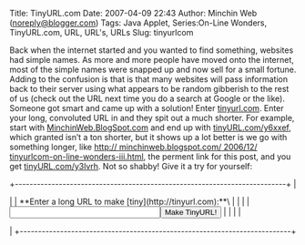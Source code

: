 Title: TinyURL.com
Date: 2007-04-09 22:43
Author: Minchin Web (noreply@blogger.com)
Tags: Java Applet, Series:On-Line Wonders, TinyURL.com, URL, URL's, URLs
Slug: tinyurlcom

Back when the internet started and you wanted to find something,
websites had simple names. As more and more people have moved onto the
internet, most of the simple names were snapped up and now sell for a
small fortune. Adding to the confusion is that is that many websites
will pass information back to their server using what appears to be
random gibberish to the rest of us (check out the URL next time you do a
search at Google or the like). Someone got smart and came up with a
solution! Enter [tinyurl.com](http://tinyurl.com/). Enter your long,
convoluted URL in and they spit out a much shorter. For example, start
with [MinchinWeb.BlogSpot.com](http://minchinweb.blogspot.com) and end
up with [tinyURL.com/y6xxef](http://tinyurl.com/y6xxef), which granted
isn’t a ton shorter, but it shows up a lot better is we go with
something longer, like [http:// minchinweb.blogspot.com/ 2006/12/
tinyurlcom-on-line-wonders-iii.html](http://minchinweb.blogspot.com/2006/12/tinyurlcom-on-line-wonders-iii.html),
the perment link for this post, and you get
[tinyURL.com/y3lvrh](http://tinyurl.com/y3lvrh). Not so shabby! Give it
a try for yourself:

<form action="http://tinyurl.com/create.php" method="post" target="_blank">
</p>
+--------------------------------------------------------------------------+
| </p>                                                                     |
| **Enter a long URL to make [tiny](http://tinyurl.com):**\                |
|                                                                          |
| <input type="text" name="url" size="30"><input type="submit" name="submi |
| t" value="Make TinyURL!">                                                |
|                                                                          |
| <p>                                                                      |
+--------------------------------------------------------------------------+

</p>
<p>
</form>
</p>

